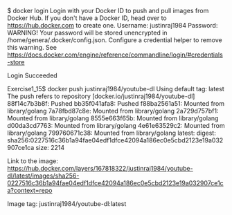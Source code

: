 
$ docker login
Login with your Docker ID to push and pull images from Docker Hub. If you don't have a Docker ID, head over to https://hub.docker.com to create one.
Username: justinraj1984
Password:
WARNING! Your password will be stored unencrypted in /home/genera/.docker/config.json.
Configure a credential helper to remove this warning. See
https://docs.docker.com/engine/reference/commandline/login/#credentials-store

Login Succeeded

Exercise1_15$ docker push justinraj1984/youtube-dl
Using default tag: latest
The push refers to repository [docker.io/justinraj1984/youtube-dl]
88f14c7b3b8f: Pushed
bb35f041afa8: Pushed
f88ba2561a51: Mounted from library/golang
7a78fbd87c8e: Mounted from library/golang
2a729d757bf1: Mounted from library/golang
8555e663f65b: Mounted from library/golang
d00da3cd7763: Mounted from library/golang
4e61e63529c2: Mounted from library/golang
799760671c38: Mounted from library/golang
latest: digest: sha256:0227516c36b1a94fae04edf1dfce42094a186ec0e5cbd2123e19a032907ce1ca size: 2214

Link to the image:
https://hub.docker.com/layers/167818322/justinraj1984/youtube-dl/latest/images/sha256-0227516c36b1a94fae04edf1dfce42094a186ec0e5cbd2123e19a032907ce1ca?context=repo

Image tag:
justinraj1984/youtube-dl:latest
